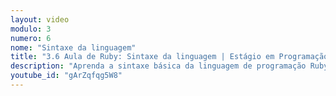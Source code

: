 ```yaml
---
layout: video
modulo: 3
numero: 6
nome: "Sintaxe da linguagem"
title: "3.6 Aula de Ruby: Sintaxe da linguagem | Estágio em Programação"
description: "Aprenda a sintaxe básica da linguagem de programação Ruby."
youtube_id: "gArZqfqg5W8"
---
```


